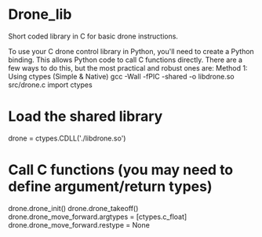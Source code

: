 # Drone_lib
Short coded library in C for basic drone instructions.


To use your C drone control library in Python, you'll need to create a Python binding. This allows Python code to call C functions directly. There are a few ways to do this, but the most practical and robust ones are:
Method 1: Using ctypes (Simple & Native)
gcc -Wall -fPIC -shared -o libdrone.so src/drone.c
import ctypes

# Load the shared library
drone = ctypes.CDLL('./libdrone.so')

# Call C functions (you may need to define argument/return types)
drone.drone_init()
drone.drone_takeoff()
drone.drone_move_forward.argtypes = [ctypes.c_float]
drone.drone_move_forward.restype = None
